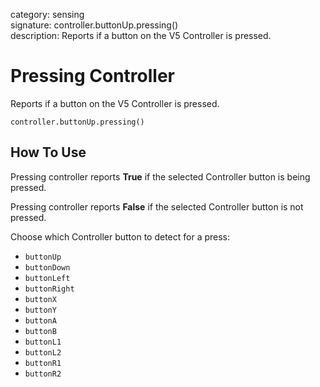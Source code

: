 category: sensing  
signature: controller.buttonUp.pressing()  
description: Reports if a button on the V5 Controller is pressed.

# Pressing Controller
 
Reports if a button on the V5 Controller is pressed.

```don
controller.buttonUp.pressing()
```

## How To Use

Pressing controller reports **True** if the selected Controller button is being pressed.

Pressing controller reports **False** if the selected Controller button is not pressed.

Choose which Controller button to detect for a press:

* `buttonUp`
* `buttonDown`
* `buttonLeft`
* `buttonRight`
* `buttonX`
* `buttonY`
* `buttonA`
* `buttonB`
* `buttonL1`
* `buttonL2`
* `buttonR1`
* `buttonR2`
	
<advanced>
</advanced>
